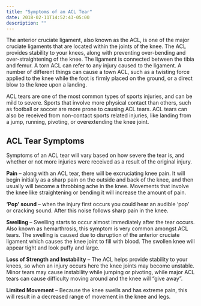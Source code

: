 ```yaml
---
title: "Symptoms of an ACL Tear"
date: 2018-02-11T14:52:43-05:00
description: ""
---
```


The anterior cruciate ligament, also known as the ACL, is one of the major cruciate 
ligaments that are located within the joints of the knee. The ACL provides stability to your 
knees, along with preventing over-bending and over-straightening of the knee. The ligament 
is connected between the tibia and femur. A torn ACL can refer to any injury caused to the 
ligament. A number of different things can cause a town ACL, such as a twisting force 
applied to the knee while the foot is firmly placed on the ground, or a direct blow to the 
knee upon a landing.

ACL tears are one of the most common types of sports injuries, and can be mild to severe. 
Sports that involve more physical contact than others, such as football or soccer are more 
prone to causing ACL tears. ACL tears can also be received from non-contact sports related 
injuries, like landing from a jump, running, pivoting, or overextending the knee joint.

## ACL Tear Symptoms
Symptoms of an ACL tear will vary based on how severe the tear is, and whether or not more 
injuries were received as a result of the original injury.

**Pain** – along with an ACL tear, there will be excruciating knee pain. It will begin 
initially as a sharp pain on the outside and back of the knee, and then usually will become 
a throbbing ache in the knee. Movements that involve the knee like straightening or bending 
it will increase the amount of pain.

**‘Pop’ sound** – when the injury first occurs you could hear an audible ‘pop’ or cracking 
sound. After this noise follows sharp pain in the knee.

**Swelling** – Swelling starts to occur almost immediately after the tear occurs. Also known 
as hemarthrosis, this symptom is very common amongst ACL tears. The swelling is caused due 
to disruption of the anterior cruciate ligament which causes the knee joint to fill with 
blood. The swollen knee will appear tight and look puffy and large.

**Loss of Strength and Instability** – The ACL helps provide stability to your knees, so 
when an injury occurs here the knee joints may become unstable. Minor tears may cause 
instability while jumping or pivoting, while major ACL tears can cause difficulty moving 
around and the knee will “give away”.

**Limited Movement** – Because the knee swells and has extreme pain, this will result in a 
decreased range of movement in the knee and legs.
